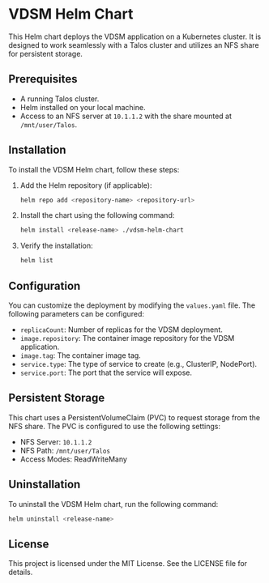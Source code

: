 # VDSM Helm Chart

This Helm chart deploys the VDSM application on a Kubernetes cluster. It is designed to work seamlessly with a Talos cluster and utilizes an NFS share for persistent storage.

## Prerequisites

- A running Talos cluster.
- Helm installed on your local machine.
- Access to an NFS server at `10.1.1.2` with the share mounted at `/mnt/user/Talos`.

## Installation

To install the VDSM Helm chart, follow these steps:

1. Add the Helm repository (if applicable):
   ```bash
   helm repo add <repository-name> <repository-url>
   ```

2. Install the chart using the following command:
   ```bash
   helm install <release-name> ./vdsm-helm-chart
   ```

3. Verify the installation:
   ```bash
   helm list
   ```

## Configuration

You can customize the deployment by modifying the `values.yaml` file. The following parameters can be configured:

- `replicaCount`: Number of replicas for the VDSM deployment.
- `image.repository`: The container image repository for the VDSM application.
- `image.tag`: The container image tag.
- `service.type`: The type of service to create (e.g., ClusterIP, NodePort).
- `service.port`: The port that the service will expose.

## Persistent Storage

This chart uses a PersistentVolumeClaim (PVC) to request storage from the NFS share. The PVC is configured to use the following settings:

- NFS Server: `10.1.1.2`
- NFS Path: `/mnt/user/Talos`
- Access Modes: ReadWriteMany

## Uninstallation

To uninstall the VDSM Helm chart, run the following command:
```bash
helm uninstall <release-name>
```

## License

This project is licensed under the MIT License. See the LICENSE file for details.